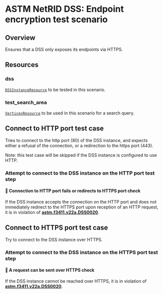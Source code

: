 # ASTM NetRID DSS: Endpoint encryption test scenario

## Overview

Ensures that a DSS only exposes its endpoints via HTTPS.

## Resources

### dss

[`DSSInstanceResource`](../../../../../resources/astm/f3411/dss.py) to be tested in this scenario.

### test_search_area

[`VerticesResource`](../../../../../resources/vertices.py) to be used in this scenario for a search query.

## Connect to HTTP port test case

Tries to connect to the http port (80) of the DSS instance, and expects either a refusal of the connection,
or a redirection to the https port (443).

Note: this test case will be skipped if the DSS instance is configured to use HTTP.

### Attempt to connect to the DSS instance on the HTTP port test step

#### 🛑 Connection to HTTP port fails or redirects to HTTPS port check

If the DSS instance accepts the connection on the HTTP port and does not immediately redirect to the HTTPS port
upon reception of an HTTP request, it is in violation of **[astm.f3411.v22a.DSS0020](../../../../../requirements/astm/f3411/v22a.md)**.

## Connect to HTTPS port test case

Try to connect to the DSS instance over HTTPS.

### Attempt to connect to the DSS instance on the HTTPS port test step

#### 🛑 A request can be sent over HTTPS check

If the DSS instance cannot be reached over HTTPS, it is in violation of **[astm.f3411.v22a.DSS0020](../../../../../requirements/astm/f3411/v22a.md)**.
